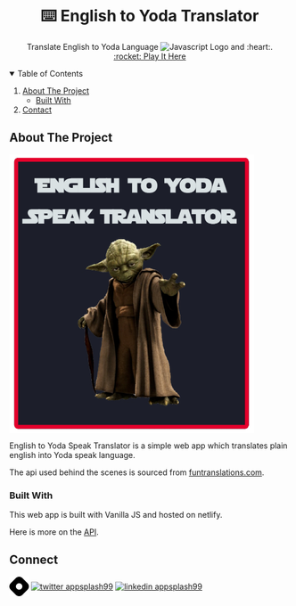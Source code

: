 <!-- PROJECT LOGO -->
<br />
<p align="center">
    <h1 align="center">⌨️ English to Yoda Translator</h1>

  <p align="center">
    Translate English to Yoda Language
    <img src="https://devicons.github.io/devicon/devicon.git/icons/javascript/javascript-original.svg" alt="Javascript Logo" width="20" height="20"/> and :heart:.
    <br />
    <a href="https://eng-to-yoda-translator.netlify.app/" target="_blank">:rocket: Play It Here</a>
  </p>
</p>


<!-- TABLE OF CONTENTS -->
<details open="open">
  <summary>Table of Contents</summary>
  <ol>
    <li>
      <a href="#about-the-project">About The Project</a>
      <ul>
        <li><a href="#built-with">Built With</a></li>
      </ul>
    </li>
    <li><a href="#contact">Contact</a></li>
  </ol>
</details>


<!-- ABOUT THE PROJECT -->
## About The Project

<img align="center" src="static/images/yoda-speak-image.png" alt="yoda-translator-image" height="500px" /></a>

English to Yoda Speak Translator is a simple web app which translates plain english into Yoda speak language.

The api used behind the scenes is sourced from [funtranslations.com](https://funtranslations.com/yoda).


<!-- GETTING STARTED -->
### Built With

This web app is built with Vanilla JS and hosted on netlify.

Here is more on the [API](https://funtranslations.com/api/yoda).


<!-- CONTACT -->
## Connect

<p style="color: blue;" align="left">
    <a href="https://hashnode.com/@appsplash99" target="blank"><img align="center" src="static/images/hashnode.png" alt="appsplash99  Blog" height="35" width="35" /></a>
    <a href="https://twitter.com/ApurvChimralwar" target="blank"><img align="center" src="https://cdn.jsdelivr.net/npm/simple-icons@3.0.1/icons/twitter.svg" alt="twitter appsplash99" height="35" width="35" /></a>
    <a href="https://in.linkedin.com/in/ApurvChimralwar" target="blank"><img align="center" src="https://cdn.jsdelivr.net/npm/simple-icons@3.0.1/icons/linkedin.svg" alt="linkedin appsplash99" height="35" width="35" /></a>        
</p>
